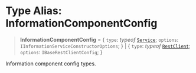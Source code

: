 # Type Alias: InformationComponentConfig

> **InformationComponentConfig** = \{ `type`: *typeof* [`Service`](../variables/InformationComponentType.md#service); `options`: `IInformationServiceConstructorOptions`; \} \| \{ `type`: *typeof* [`RestClient`](../variables/InformationComponentType.md#restclient); `options`: `IBaseRestClientConfig`; \}

Information component config types.
